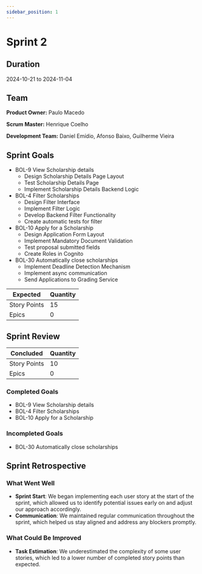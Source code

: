 ```yaml
---
sidebar_position: 1
---
```


# Sprint 2

## Duration

2024-10-21 to 2024-11-04

## Team

**Product Owner:** Paulo Macedo

**Scrum Master:** Henrique Coelho

**Development Team:** Daniel Emídio, Afonso Baixo, Guilherme Vieira

## Sprint Goals

- BOL-9 View Scholarship details
  - Design Scholarship Details Page Layout
  - Test Scholarship Details Page
  - Implement Scholarship Details Backend Logic 
- BOL-4 Filter Scholarships
  - Design Filter Interface
  - Implement Filter Logic
  - Develop Backend Filter Functionality
  - Create automatic tests for filter
- BOL-10 Apply for a Scholarship
  - Design Application Form Layout
  - Implement Mandatory Document Validation
  - Test proposal submitted fields  
  - Create Roles in Cognito
- BOL-30 Automatically close scholarships 
  - Implement Deadline Detection Mechanism
  - Implement async communication
  - Send Applications to Grading Service 

|   Expected   | Quantity |
|--------------|----------|
| Story Points | 15       |
| Epics        | 0        |

## Sprint Review

|   Concluded   | Quantity |
|---------------|----------|
| Story Points  | 10       |
| Epics         | 0        |

### Completed Goals

- BOL-9 View Scholarship details
- BOL-4 Filter Scholarships
- BOL-10 Apply for a Scholarship

### Incompleted Goals

- BOL-30 Automatically close scholarships

## Sprint Retrospective

### What Went Well
- **Sprint Start**: We began implementing each user story at the start of the sprint, which allowed us to identify potential issues early on and adjust our approach accordingly.
- **Communication**: We maintained regular communication throughout the sprint, which helped us stay aligned and address any blockers promptly.

### What Could Be Improved
- **Task Estimation**: We underestimated the complexity of some user stories, which led to a lower number of completed story points than expected.
